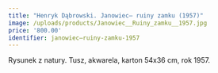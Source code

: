 ```yaml
---
title: "Henryk Dąbrowski. Janowiec– ruiny zamku (1957)"
image: /uploads/products/Janowiec__Ruiny_zamku__1957.jpg
price: '800.00'
identifier: janowiec–ruiny-zamku-1957
---
```


Rysunek z natury. Tusz, akwarela, karton 54x36 cm, rok 1957.